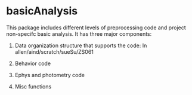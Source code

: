 # basicAnalysis

This package includes different levels of preprocessing code and project non-specifc basic analysis. It has three major components: 

1. Data organization structure that supports the code: 
   In allen/aind/scratch/sueSu/ZS061

2. Behavior code
   
3. Ephys and photometry code

4. Misc functions


